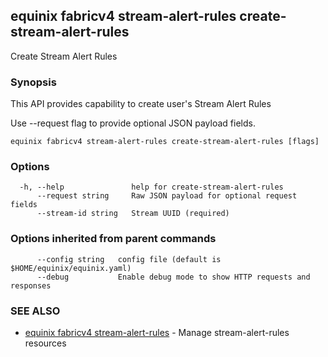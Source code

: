 ## equinix fabricv4 stream-alert-rules create-stream-alert-rules

Create Stream Alert Rules

### Synopsis

This API provides capability to create user's Stream Alert Rules

Use --request flag to provide optional JSON payload fields.

```
equinix fabricv4 stream-alert-rules create-stream-alert-rules [flags]
```

### Options

```
  -h, --help               help for create-stream-alert-rules
      --request string     Raw JSON payload for optional request fields
      --stream-id string   Stream UUID (required)
```

### Options inherited from parent commands

```
      --config string   config file (default is $HOME/equinix/equinix.yaml)
      --debug           Enable debug mode to show HTTP requests and responses
```

### SEE ALSO

* [equinix fabricv4 stream-alert-rules](equinix_fabricv4_stream-alert-rules.md)	 - Manage stream-alert-rules resources

